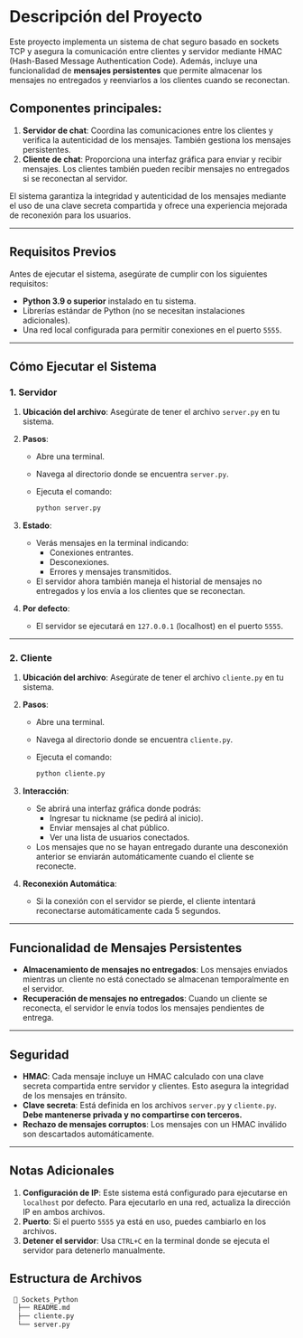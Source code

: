# Descripción del Proyecto

Este proyecto implementa un sistema de chat seguro basado en sockets TCP y asegura la comunicación entre clientes y servidor mediante HMAC (Hash-Based Message Authentication Code). Además, incluye una funcionalidad de **mensajes persistentes** que permite almacenar los mensajes no entregados y reenviarlos a los clientes cuando se reconectan.

## Componentes principales:

1. **Servidor de chat**: Coordina las comunicaciones entre los clientes y verifica la autenticidad de los mensajes. También gestiona los mensajes persistentes.
2. **Cliente de chat**: Proporciona una interfaz gráfica para enviar y recibir mensajes. Los clientes también pueden recibir mensajes no entregados si se reconectan al servidor.

El sistema garantiza la integridad y autenticidad de los mensajes mediante el uso de una clave secreta compartida y ofrece una experiencia mejorada de reconexión para los usuarios.

---

## Requisitos Previos

Antes de ejecutar el sistema, asegúrate de cumplir con los siguientes requisitos:

- **Python 3.9 o superior** instalado en tu sistema.
- Librerías estándar de Python (no se necesitan instalaciones adicionales).
- Una red local configurada para permitir conexiones en el puerto `5555`.

---

## Cómo Ejecutar el Sistema

### 1. Servidor

1. **Ubicación del archivo**: Asegúrate de tener el archivo `server.py` en tu sistema.
2. **Pasos**:
   - Abre una terminal.
   - Navega al directorio donde se encuentra `server.py`.
   - Ejecuta el comando:

     ```bash
     python server.py
     ```

3. **Estado**:
   - Verás mensajes en la terminal indicando:
     - Conexiones entrantes.
     - Desconexiones.
     - Errores y mensajes transmitidos.
   - El servidor ahora también maneja el historial de mensajes no entregados y los envía a los clientes que se reconectan.

4. **Por defecto**:
   - El servidor se ejecutará en `127.0.0.1` (localhost) en el puerto `5555`.

---

### 2. Cliente

1. **Ubicación del archivo**: Asegúrate de tener el archivo `cliente.py` en tu sistema.
2. **Pasos**:
   - Abre una terminal.
   - Navega al directorio donde se encuentra `cliente.py`.
   - Ejecuta el comando:

     ```bash
     python cliente.py
     ```

3. **Interacción**:
   - Se abrirá una interfaz gráfica donde podrás:
     - Ingresar tu nickname (se pedirá al inicio).
     - Enviar mensajes al chat público.
     - Ver una lista de usuarios conectados.
   - Los mensajes que no se hayan entregado durante una desconexión anterior se enviarán automáticamente cuando el cliente se reconecte.

4. **Reconexión Automática**:
   - Si la conexión con el servidor se pierde, el cliente intentará reconectarse automáticamente cada 5 segundos.

---

## Funcionalidad de Mensajes Persistentes

- **Almacenamiento de mensajes no entregados**: Los mensajes enviados mientras un cliente no está conectado se almacenan temporalmente en el servidor.
- **Recuperación de mensajes no entregados**: Cuando un cliente se reconecta, el servidor le envía todos los mensajes pendientes de entrega.

---

## Seguridad

- **HMAC**: Cada mensaje incluye un HMAC calculado con una clave secreta compartida entre servidor y clientes. Esto asegura la integridad de los mensajes en tránsito.
- **Clave secreta**: Está definida en los archivos `server.py` y `cliente.py`. **Debe mantenerse privada y no compartirse con terceros.**
- **Rechazo de mensajes corruptos**: Los mensajes con un HMAC inválido son descartados automáticamente.

---

## Notas Adicionales

1. **Configuración de IP**: Este sistema está configurado para ejecutarse en `localhost` por defecto. Para ejecutarlo en una red, actualiza la dirección IP en ambos archivos.
2. **Puerto**: Si el puerto `5555` ya está en uso, puedes cambiarlo en los archivos.
3. **Detener el servidor**: Usa `CTRL+C` en la terminal donde se ejecuta el servidor para detenerlo manualmente.

## **Estructura de Archivos**
   ```bash
    📂 Sockets_Python
     ├── README.md
     ├── cliente.py
     └── server.py
